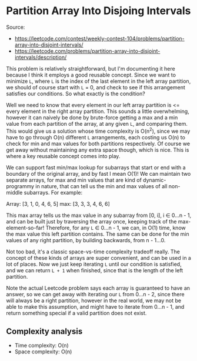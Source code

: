 # Partition Array Into Disjoing Intervals

Source:

 - https://leetcode.com/contest/weekly-contest-104/problems/partition-array-into-disjoint-intervals/
 - https://leetcode.com/problems/partition-array-into-disjoint-intervals/description/

This problem is relatively straightforward, but I'm documenting it here because
I think it employs a good reusable concept. Since we want to minimize `L`, where
`L` is the index of the last element in the left array partition, we should of course
start with `L` = 0, and check to see if this arrangement satisfies our conditions. So
what exactly is the condition?

Well we need to know that every element in our left array partition is <= every element
in the right array partition. This sounds a little overwhelming, however it can naively
be done by brute-force getting a max and a min value from each partition of the array, at
any given `L`, and comparing them. This would give us a solution whose time complexity is
O(n<sup>2</sup>), since we may have to go through O(n) different `L` arrangements, each
costing us O(n) to check for min and max values for both partitions respectively. Of course
we get away without maintaining any extra space though, which is nice. This is where a key
reusable concept comes into play.

We can support fast min/max lookup for subarrays that start or end with a boundary of the original
array, and by fast I mean O(1)! We can maintain two separate arrays, for max and min values that are
kind of dynamic-programmy in nature, that can tell us the min and max values of all non-middle
subarrays. For example:

Array: [3, 1, 0, 4, 6, 5]
max:   [3, 3, 3, 4, 6, 6]

This max array tells us the max value in any subarray from [0, i], i ∈ 0...n - 1, and can be built just
by traversing the array once, keeping track of the max-element-so-far! Therefore, for any `L` ∈ 0...n - 1,
we can, in O(1) time, know the max value this left partition contains. The same can be done for the min
values of any right partition, by building backwards, from n - 1...0.

Not too bad, it's a classic space-vs-time complexity tradeoff really. The concept of these kinds of arrays
are super convenient, and can be used in a lot of places. Now we just keep iterating `L` until our condition
is satisfied, and we can return `L + 1` when finished, since that is the length of the left partition.

Note the actual Leetcode problem says each array is guaranteed to have an answer, so we can get away with iterating
our `L` from 0...n - 2, since there will always be a right partition, however in the real world, we may not be able
to make this assumption, and might have to iterate from 0...n - 1, and return something special if a valid partition
does not exist.

## Complexity analysis

 - Time complexity: O(n)
 - Space complexity: O(n)
